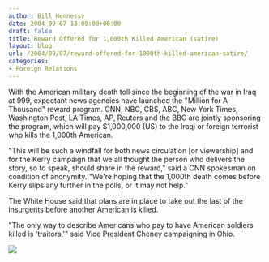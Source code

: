 ```yaml
---
author: Bill Hennessy
date: 2004-09-07 13:00:00+00:00
draft: false
title: Reward Offered for 1,000th Killed American (satire)
layout: blog
url: /2004/09/07/reward-offered-for-1000th-killed-american-satire/
categories:
- Foreign Relations
---
```


With the American military death toll since the beginning of the war in Iraq at 999, expectant news agencies have launched the "Million for A Thousand" reward program. CNN, NBC, CBS, ABC, New York Times, Washington Post, LA Times, AP, Reuters and the BBC are jointly sponsoring the program, which will pay $1,000,000 (US) to the Iraqi or foreign terrorist who kills the 1,000th American.




"This will be such a windfall for both news circulation [or viewership] and for the Kerry campaign that we all thought the person who delivers the story, so to speak, should share in the reward," said a CNN spokesman on condition of anonymity. "We're hoping that the 1,000th death comes before Kerry slips any further in the polls, or it may not help."




The White House said that plans are in place to take out the last of the insurgents before another American is killed.




"The only way to describe Americans who pay to have American soldiers killed is 'traitors,'" said Vice President Cheney campaigning in Ohio.




![](https://blog.billhennessy.com/aggbug.aspx?PostID=582)

